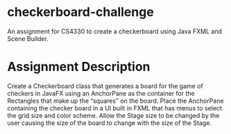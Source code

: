# checkerboard-challenge
An assignment for CS4330 to create a checkerboard using Java FXML and Scene Builder.

# Assignment Description 
Create a Checkerboard class that generates a board for the game of checkers in JavaFX using an AnchorPane as the container for the Rectangles that make up the “squares” on the board.  Place the AnchorPane containing the checker board in a UI built in FXML that has menus to select the grid size and color scheme.  Allow the Stage size to be changed by the user causing the size of the board to change with the size of the Stage.
